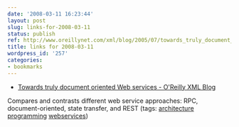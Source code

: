 ```yaml
---
date: '2008-03-11 16:23:44'
layout: post
slug: links-for-2008-03-11
status: publish
ref: http://www.oreillynet.com/xml/blog/2005/07/towards_truly_document_oriente.html
title: links for 2008-03-11
wordpress_id: '257'
categories:
- bookmarks
---
```




  * [Towards truly document oriented Web services - O'Reilly XML Blog](http://www.oreillynet.com/xml/blog/2005/07/towards_truly_document_oriente.html)




Compares and contrasts different web service approaches:  RPC, document-oriented, state transfer, and REST (tags: [architecture](http://del.icio.us/eob/architecture) [programming](http://del.icio.us/eob/programming) [webservices](http://del.icio.us/eob/webservices))







